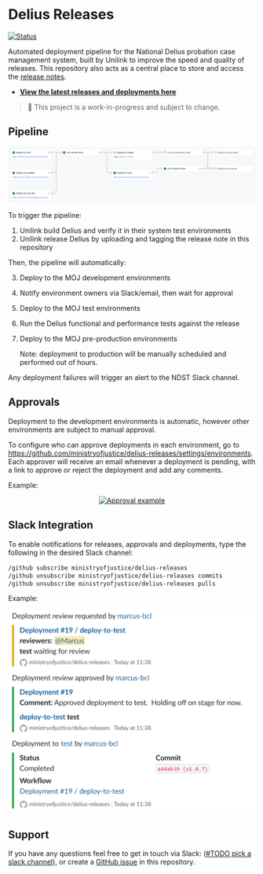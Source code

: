 # Delius Releases

[![Status](https://github.com/ministryofjustice/delius-releases/actions/workflows/pipeline.yml/badge.svg)](https://github.com/ministryofjustice/delius-releases/actions/workflows/pipeline.yml)

Automated deployment pipeline for the National Delius probation case management system, built by Unilink to improve the speed and quality of releases.
This repository also acts as a central place to store and access the [release notes](release-notes).

* **[View the latest releases and deployments here](https://github.com/ministryofjustice/delius-releases/actions/workflows/pipeline.yml)**

> :memo: This project is a work-in-progress and subject to change.

## Pipeline

![Pipeline](.docs/pipeline.png)

To trigger the pipeline:
1. Unilink build Delius and verify it in their system test environments
2. Unilink release Delius by uploading and tagging the release note in this repository

Then, the pipeline will automatically:

3. Deploy to the MOJ development environments
4. Notify environment owners via Slack/email, then wait for approval
5. Deploy to the MOJ test environments
6. Run the Delius functional and performance tests against the release
7. Deploy to the MOJ pre-production environments
   
   Note: deployment to production will be manually scheduled and performed out of hours.

Any deployment failures will trigger an alert to the NDST Slack channel.

## Approvals
Deployment to the development environments is automatic, however other environments are subject to manual approval.

To configure who can approve deployments in each environment, go to https://github.com/ministryofjustice/delius-releases/settings/environments.
Each approver will receive an email whenever a deployment is pending, with a link to approve or reject the deployment and add any comments.

Example:

<p align="center"><a href=".docs/approval.gif"><img src=".docs/approval.gif" width="600" alt="Approval example"/></a></p>

## Slack Integration
To enable notifications for releases, approvals and deployments, type the following in the desired Slack channel:
```
/github subscribe ministryofjustice/delius-releases
/github unsubscribe ministryofjustice/delius-releases commits
/github unsubscribe ministryofjustice/delius-releases pulls
```

Example:

<p align="center"><a href=".docs/slack.png"><img src=".docs/slack.png" width="600" alt="Slack notification example"/></a></p>

## Support
If you have any questions feel free to get in touch via Slack: ([#TODO pick a slack channel](TODO)), or create a [GitHub issue](https://github.com/ministryofjustice/delius-releases/issues/new) in this repository.
